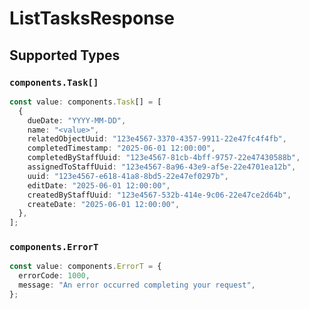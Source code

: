 # ListTasksResponse


## Supported Types

### `components.Task[]`

```typescript
const value: components.Task[] = [
  {
    dueDate: "YYYY-MM-DD",
    name: "<value>",
    relatedObjectUuid: "123e4567-3370-4357-9911-22e47fc4f4fb",
    completedTimestamp: "2025-06-01 12:00:00",
    completedByStaffUuid: "123e4567-81cb-4bff-9757-22e47430588b",
    assignedToStaffUuid: "123e4567-8a96-43e9-af5e-22e4701ea12b",
    uuid: "123e4567-e618-41a8-8bd5-22e47ef0297b",
    editDate: "2025-06-01 12:00:00",
    createdByStaffUuid: "123e4567-532b-414e-9c06-22e47ce2d64b",
    createDate: "2025-06-01 12:00:00",
  },
];
```

### `components.ErrorT`

```typescript
const value: components.ErrorT = {
  errorCode: 1000,
  message: "An error occurred completing your request",
};
```

